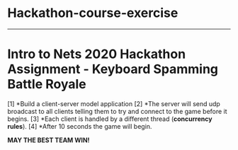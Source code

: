# Hackathon-course-exercise

*****************************


# Intro to Nets 2020 Hackathon Assignment - Keyboard Spamming Battle Royale

  [1] *Build a client-server model application
  [2] *The server will send udp broadcast to all clients telling them to try and connect to the game before it begins.
  [3] *Each client is handled by a different thread (__concurrency rules__).
  [4] *After 10 seconds the game will begin. 

__MAY THE BEST TEAM WIN!__
